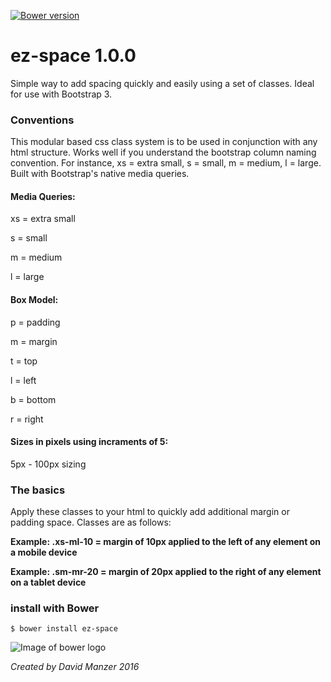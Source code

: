 [![Bower version](https://badge.fury.io/bo/ez-space.svg)](https://badge.fury.io/bo/ez-space)

# ez-space 1.0.0

Simple way to add spacing quickly and easily using a set of classes. Ideal for use with Bootstrap 3.

### Conventions

This modular based css class system is to be used in conjunction with any html structure. Works well if you understand the bootstrap column naming convention. For instance, xs = extra small, s = small, m = medium, l = large. Built with Bootstrap's native media queries.

#### Media Queries:

xs = extra small

s = small

m = medium

l = large

#### Box Model:

p = padding

m = margin

t = top

l = left

b = bottom

r = right

#### Sizes in pixels using incraments of 5:

5px - 100px sizing

### The basics

Apply these classes to your html to quickly add additional margin or padding space. Classes are as follows:

**Example: .xs-ml-10 = margin of 10px applied to the left of any element on a mobile device**

**Example: .sm-mr-20 = margin of 20px applied to the right of any element on a tablet device**

### install with Bower

```
$ bower install ez-space
```

![Image of bower logo](https://bower.io/img/bower-logo.svg)


*Created by David Manzer 2016*
